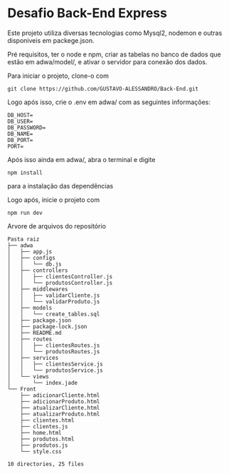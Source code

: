 # Desafio Back-End Express

Este projeto utiliza diversas tecnologias como Mysql2, nodemon e outras disponiveis em packege.json.

Pré requisitos, ter o node e npm, criar as tabelas no banco de dados que estão em adwa/model/, e ativar o servidor para conexão dos dados.

Para iniciar o projeto, clone-o com 

```
git clone https://github.com/GUSTAVO-ALESSANDRO/Back-End.git
```

Logo após isso, crie o .env em adwa/ com as seguintes informações:

```
DB_HOST=
DB_USER=
DB_PASSWORD=
DB_NAME=
DB_PORT=
PORT=
```

Após isso ainda em adwa/, abra o terminal e digite 

```
npm install
```

para a instalação das dependências

Logo após, inicie o projeto com

```
npm run dev
```

Arvore de arquivos do repositório

```
Pasta raiz
├── adwa
│   ├── app.js
│   ├── configs
│   │   └── db.js
│   ├── controllers
│   │   ├── clientesController.js
│   │   └── produtosController.js
│   ├── middlewares
│   │   ├── validarCliente.js
│   │   └── validarProduto.js
│   ├── models
│   │   └── create_tables.sql
│   ├── package.json
│   ├── package-lock.json
│   ├── README.md
│   ├── routes
│   │   ├── clientesRoutes.js
│   │   └── produtosRoutes.js
│   ├── services
│   │   ├── clientesService.js
│   │   └── produtosService.js
│   └── views
│       └── index.jade
└── Front
    ├── adicionarCliente.html
    ├── adicionarProduto.html
    ├── atualizarCliente.html
    ├── atualizarProduto.html
    ├── clientes.html
    ├── clientes.js
    ├── home.html
    ├── produtos.html
    ├── produtos.js
    └── style.css
 
10 directories, 25 files
```
